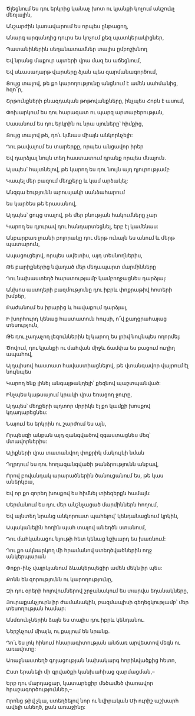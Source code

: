 Ծլեցնում ես դու երկրից կանաչ խոտ ու կյանքի կոչում անշունչ մեռյալին,


Անշարժին կառավարում ես որպես ընթացող,


Անարգ արգանդից դուրս ես կոչում քեզ պատկերակիցներ,


Պատանիներին սեղանատամներ տալիս ըմբոշխնող


Եվ նրանց մաքուր այտերի վրա մազ ես աճեցնում,


Եվ սևասաղարթ վարսերը ձյան պես զարմանագործում,


Ցույց տալով, թե քո կարողությունը անցնում է ամեն սահմանից, հզո՜ր,


Շրթունքների բնազդական թոթովանքները, ինչպես Հոբն է ասում,


Փոխարկում ես դու հարազատ ու պարզ արտաբերության,


Սասանում ես դու երկրին ու նրա սյուները՝ հիմքից,


Ցույց տալով թե, դո՛ւ կմնաս միայն անկորնչելի:


Դու թավալում ես տարերքը, որպես անցավոր իրեր


Եվ դարձյալ նույն տեղ հաստատում դրանք որպես մնայուն.


Այսպես՝ հայտնելով, թե կարող ես դու նույն այդ դյուրությամբ


Կապել մեր բազում մեղքերը և կամ արձակել:


Անզգա էությունն արուսյակի սանձահարում


ես կարծես թե երասանով,


Այդպես՝ ցույց տալով, թե մեր բնության հակումները չար


Կարող ես դյուրավ դու հանդարտեցնել, երբ էլ կամենաս:


Անբարբառ լուսնի բոլորակը դու մերթ ունայն ես անում և մերթ պատարուն,


Ապացուցելով, որպես ավետիս, այդ տեսնողներիս,


Թե բարիքներից նվաղած մեր մեղապարտ մարմինները


Դու նախաստեղծ հարստությամբ կամբողջացնես դարձյալ:


Անխոս աստղերի բազմությունը դու իբրև փոքրաթիվ հոտերի խմբեր,


Բաժանում ես իրարից և հավաքում դարձյալ,


Ի խորհուրդ կենաց հաստատուն հույսի, ո՜վ քաղցրահայաց տեսություն,


Թե դու չաղաչող լեզուններին էլ կարող ես լրիվ նույնպես ողորմել:


Ծովում, դու կյանքի ու մահվան միջև ճամփա ես բացում ուղիղ ապահով,


Այդպիսով հաստատ հավաստիացնելով, թե վտանգավոր վայրում էլ նույնպես


Կարող ենք լինել անգայթակղելի՝ քեզնով պաշտպանված:


Ինչպես կաթսայում կրակի վրա եռացող ջուրը,


Այդպես՝ մեղքերի պղտոր մրրիկն էլ քո կամքի խոսքով կդադարեցնես:


Նայում ես երկրին ու շարժում ես այն,


Որպեսզի անբան այդ զանգվածով զգաստացնես մեզ՝ մտավորներիս:


Ալիքների վրա տատանվող փոքրիկ մակույկի նման


Դղրդում ես դու հողազանգվածի թանձրությունն անբավ,


Որով բովանդակ արարածներին ծանուցանում ես, թե կաս աներկբա,


Եվ որ քո զորեղ խոսքով ես հիմնել տիեզերքն համայն:


Սերմանում ես դու մեր անշնչացած մարմիններն հողում,


Եվ այնտեղ նրանց անկորուստ պահելով՝ կենդանացնում կրկին,


Ապականելին հողին պահ տալով անեղծն ստանում,


Դու մահկանացու նյութի հետ կենաց նշխարդ ես խառնում:


Դու քո ակնարկող մի հրամանով ստեղծվածներին ողջ անկերպարան


Փոքր-ինչ վայրկյանում ձևակերպեցիր ամեն մեկն իր պես:


Քոնն են զորությունն ու կարողությունը,


Զի դու օրերի հոլովումներով շրջանակում ես տարվա եղանակները,


Յուրաքանչյուրն իր ժամանակին, բազմապիսի գեղեցկությամբ՝ մեր տեսողության համար:


Անմռունչներին ձայն ես տալիս դու իբրև կենդանու.


Ներշնչում միայն, ու քայլում են նրանք.


Դո՛ւ ես լոկ հինում հնարագիտության անճառ արվեստով մեգն ու առավոտը:


Առաջնաստեղծ գոյացության նախակարգ հորինվածքից հետո,


Ըստ երանելի մի գրվածքի կանխահիաց զարմացման,–


Երբ դու մարդացար, կատարեցիր մեծամեծ փառավոր հրաշագործություններ,–


Որոնց թիվ չկա, ստեղծելով նոր ու նվիրական Մի ուրիշ աշխարհ ավելի անեղծ, քան առաջինը:
